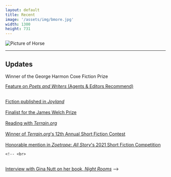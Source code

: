 ```yaml
---
layout: default
title: Recent
image: '/assets/img/bmore.jpg'
width: 1300
height: 731
---
```


<div class="row">

  <div class="col-lg-4 col-md-4 content animated fadeIn">
    <img src="{{ '/assets/img/figure.jpg' | prepend: site.baseurl }}" class="img-fluid px-1 py-2" alt="Picture of Horse">
  </div>

  <div class="col-lg-8 col-md-8 animated fadeIn">
  <hr>
  <h2>Updates</h2>

  <p>Winner of the George Harmon Coxe Fiction Prize</p>

 <a class="new__btn test" href="https://www.pw.org/agents_editors_recommend/sean_sam_of_128_lit" target="_blank">Feature on <em>Poets and Writers</em> (Agents & Editors Recommend)</a>
  <br>
  <br>

  <a class="new__btn test" href="https://joylandmagazine.com/fiction/the-night-prairie/" target="_blank">Fiction published in <em>Joyland</em></a>
  <br>
  <br>
  <a class="new__btn test" href="https://www.poetrynw.org/james-welch-prize/" target="_blank">Finalist for the James Welch Prize</a>
  <br>
  <br>
  <a class="new__btn test" href="https://www.terrain.org/events/reading-march-2022/" target="_blank">Reading with <em>Terrain.org</em></a>
  <br>
  <br>
  <a class="new__btn test" href="https://www.terrain.org/2021/news/12th-annual-contest-winners/" target="_blank">Winner of <em>Terrain.org</em>'s 12th Annual Short Fiction Contest</a>
  <br>
  <br>
  <a class="new__btn test" href="https://www.zoetrope.com/contests/stories-2021/" target="_blank">Honorable mention in <em>Zoetrope: All Story</em>'s 2021 Short Fiction Competition</a>

    <!-- <br>
  <br>
  <a class="new__btn" href="https://www.ligeiamagazine.com/spring-2021/gina-nutt-interview/" target="_blank">Interview with Gina Nutt on her book, <em>Night Rooms</em></a> -->


  </div>

</div>